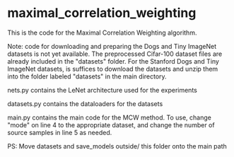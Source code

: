 # maximal_correlation_weighting

This is the code for the Maximal Correlation Weighting algorithm.

Note: code for downloading and preparing the Dogs and Tiny ImageNet datasets is not yet available. The preprocessed Cifar-100 dataset files are already included in the "datasets" folder. For the Stanford Dogs and Tiny ImageNet datasets, is suffices to download the datasets and unzip them into the folder labeled "datasets" in the main directory.

nets.py contains the LeNet architecture used for the experiments

datasets.py contains the dataloaders for the datasets

main.py contains the main code for the MCW method. To use, change "mode" on line 4 to the appropriate dataset, and change the number of source samples in line 5 as needed.

PS: Move datasets and save_models outside/ this folder onto the main path
